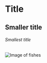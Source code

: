 # Title #
## Smaller title ##
###### Smallest title ######
![Image of fishes](https://plus.unsplash.com/premium_photo-1722945688629-0d31e4850b24?q=80&w=2070&auto=format&fit=crop&ixlib=rb-4.0.3&ixid=M3wxMjA3fDB8MHxwaG90by1wYWdlfHx8fGVufDB8fHx8fA%3D%3D)
